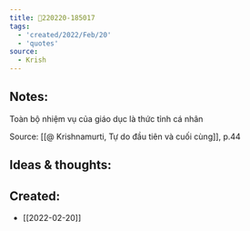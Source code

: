 ```yaml
---
title: 💬220220-185017
tags:
  - 'created/2022/Feb/20'
  - 'quotes'
source:
  - Krish
---
```


## Notes:
Toàn bộ nhiệm vụ của giáo dục là thức tỉnh cá nhân

Source: [[@ Krishnamurti, Tự do đầu tiên và cuối cùng]], p.44

## Ideas & thoughts:

## Created:
- [[2022-02-20]]
